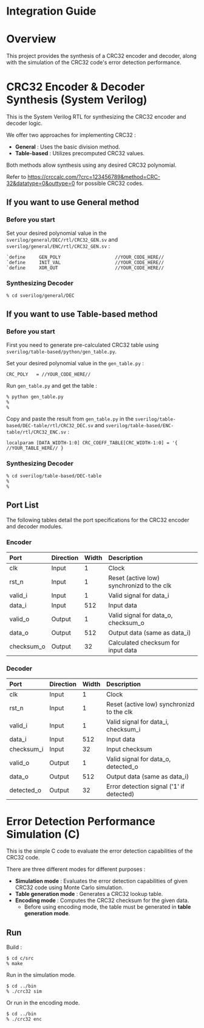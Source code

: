 # Integration Guide

# Overview

This project provides the synthesis of a CRC32 encoder and decoder, along with the simulation of the CRC32 code's error detection performance.

# CRC32 Encoder & Decoder Synthesis (System Verilog)

This is the System Verilog RTL for synthesizing the CRC32 encoder and decoder logic.

We offer two approaches for implementing CRC32 :

+ **General** : Uses the basic division method.
+ **Table-based** : Utilizes precomputed CRC32 values.

Both methods allow synthesis using any desired CRC32 polynomial.

Refer to https://crccalc.com/?crc=123456789&method=CRC-32&datatype=0&outtype=0 for possible CRC32 codes.

## If you want to use **General** method

### Before you start

Set your desired polynomial value in the `sverilog/general/DEC/rtl/CRC32_GEN.sv` and `sverilog/general/ENC/rtl/CRC32_GEN.sv` :

```
`define     GEN_POLY                    //YOUR_CODE_HERE//
`define     INIT_VAL                    //YOUR_CODE_HERE//
`define     XOR_OUT                     //YOUR_CODE_HERE//
```

### Synthesizing Decoder

```
% cd sverilog/general/DEC
```

## If you want to use **Table-based** method

### Before you start

First you need to generate pre-calculated CRC32 table using `sverilog/table-based/python/gen_table.py`.

Set your desired polynomial value in the `gen_table.py` :

```
CRC_POLY   = //YOUR_CODE_HERE//
```

Run `gen_table.py` and get the table :

```
% python gen_table.py
%
%
```

Copy and paste the result from `gen_table.py` in the `sverilog/table-based/DEC-table/rtl/CRC32_DEC.sv` and `sverilog/table-based/ENC-table/rtl/CRC32_ENC.sv` :

```
localparam [DATA_WIDTH-1:0] CRC_COEFF_TABLE[CRC_WIDTH-1:0] = '{ //YOUR_TABLE_HERE// }
```

### Synthesizing Decoder

```
% cd sverilog/table-based/DEC-table
%
%
```

## Port List

The following tables detail the port specifications for the CRC32 encoder and decoder modules.

### Encoder
| Port           | Direction | Width    | Description                               |
| :---           | :---      | :---     | :---                                      |
| clk            | Input     | 1        | Clock                                     |
| rst_n          | Input     | 1        | Reset (active low) synchronizd to the clk |
| valid_i        | Input     | 1        | Valid signal for data_i                   |
| data_i         | Input     | 512      | Input data                                |
| valid_o        | Output    | 1        | Valid signal for data_o, checksum_o       |
| data_o         | Output    | 512      | Output data (same as data_i)              |
| checksum_o     | Output    | 32       | Calculated checksum for input data        |

### Decoder
| Port           | Direction | Width    | Description                               |
| :---           | :---      | :---     | :---                                      |
| clk            | Input     | 1        | Clock                                     |
| rst_n          | Input     | 1        | Reset (active low) synchronizd to the clk |
| valid_i        | Input     | 1        | Valid signal for data_i, checksum_i       |
| data_i         | Input     | 512      | Input data                                |
| checksum_i     | Input     | 32       | Input checksum                            |
| valid_o        | Output    | 1        | Valid signal for data_o, detected_o       |
| data_o         | Output    | 512      | Output data (same as data_i)              |
| detected_o     | Output    | 32       | Error detection signal ('1' if detected)  |      

# Error Detection Performance Simulation (C)

This is the simple C code to evaluate the error detection capabilities of the CRC32 code.

There are three different modes for different purposes :

+ **Simulation mode** : Evaluates the error detection capabilities of given CRC32 code using Monte Carlo simulation.
+ **Table generation mode** : Generates a CRC32 lookup table.
+ **Encoding mode** : Computes the CRC32 checksum for the given data.
  + Before using encoding mode, the table must be generated in **table generation mode**.

## Run

Build :

```
$ cd c/src
% make
```

Run in the simulation mode.

```
$ cd ../bin
% ./crc32 sim
```

Or run in the encoding mode.

```
$ cd ../bin
% ./crc32 enc
```
